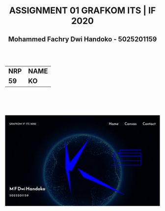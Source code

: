 <h1 align="center"> ASSIGNMENT 01 GRAFKOM ITS | IF 2020 </h1>
<h2 align="center"> Mohammed Fachry Dwi Handoko - 5025201159 <h2>

  <br>
  
<table align="center">
  <tr>
    <td> NRP </td>
    <td> NAME </td>
  </tr>
  <tr>
    <td> 59 </td>
    <td> KO </td>
  </tr>
</table>

  <br><br>
  
![./assets/127.0.0.1_5500_(Nest Hub).png](https://github.com/cg20221i/assignment-webgl-Delos-343/blob/00bde0992c05b512aee6fed13c4f202d4343c59e/assets/127.0.0.1_5500_(Nest%20Hub).png)

  <br>
